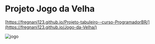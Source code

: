 # Projeto Jogo da Velha
  [https://fregnani123.github.io/Projeto-tabuleiro--curso-ProgramadorBR/](https://fregnani123.github.io/Jogo-da-Velha/)

![jogo](https://github.com/fregnani123/Projeto-tabuleiro--curso-ProgramadorBR/assets/99106631/12165169-b247-4abc-9b3e-5f041cdfbc20)
